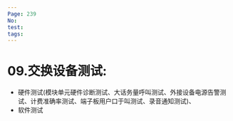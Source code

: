 ```yaml
---
Page: 239
No: 
test: 
tags: 
---
```

# 09.交换设备测试:
- 硬件测试(模块单元硬件诊断测试、大话务量呼叫测试、外接设备电源告警测试、计费准确率测试、端子板用户口于叫测试、录音通知测试)、
- 软件测试
